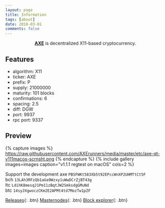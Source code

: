 ```yaml
---
layout: page
title: Information
tags: [about]
date: 2018-03-01
comments: false
---
```


<center><a href="https://github.com/AXErunners/axe"><b>AXE</b></a> is decentralized X11-based cryptocurrency.</center>

## Features
* algorithm: X11
* ticker: AXE
* prefix: P
* supply: 21000000
* maturity: 101 blocks
* confirmations: 6
* spacing: 2.5
* diff: DGW
* port: 9937
* rpc port: 9337

## Preview

{% capture images %}
    https://raw.githubusercontent.com/AXErunners/media/master/etc/axe-qt-v111macos-scrnsht.png
{% endcapture %}
{% include gallery images=images caption="v1.1.1 regtest on macOS" cols=2 %}

Support the development
axe `PBSFWKt583Xb5t92EPccWnXP2UHMTtCt5F`<br />
bch `13LAh3RFzQb1aUa9Wzxy1uWwDCrZjBT43g`<br />
ltc `LdihK8mesqJ1Pm11zBqtJW2SmksdgGMuNd`<br />
btc `14syJXgwoczCKm2E2APMt4td7MozTw1pZF`<br />

[Releases](https://github.com/AXErunners/axe/releases){: .btn}
[Masternodes](https://github.com/AXErunners/axe/wiki/Masternodes){: .btn}
[Block explorer](http://207.246.65.114:3001){: .btn}
